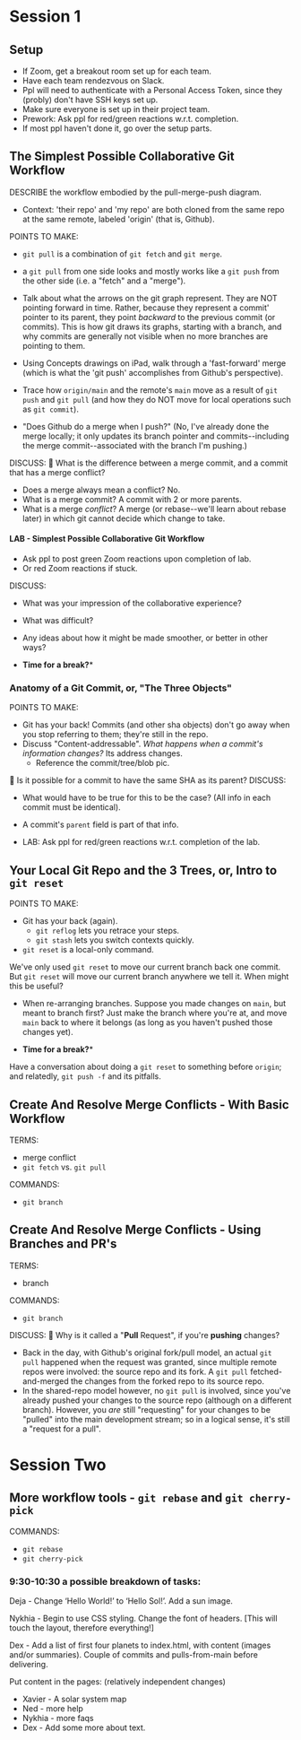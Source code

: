 # Session 1

## Setup
- If Zoom, get a breakout room set up for each team.
- Have each team rendezvous on Slack.
- Ppl will need to authenticate with a Personal Access Token, since they (probly) don't have SSH keys set up.
- Make sure everyone is set up in their project team.
- Prework: Ask ppl for red/green reactions w.r.t. completion.
- If most ppl haven't done it, go over the setup parts.

## The Simplest Possible Collaborative Git Workflow
DESCRIBE the workflow embodied by the pull-merge-push diagram.
- Context: 'their repo' and 'my repo' are both cloned from the same repo at the same remote, labeled 'origin' (that is, Github).

POINTS TO MAKE:
- `git pull` is a combination of `git fetch` and `git merge`.
- a `git pull` from one side looks and mostly works like a `git push` from the other side (i.e. a "fetch" and a "merge").
- Talk about what the arrows on the git graph represent.  They are NOT pointing forward in time.  Rather, because they represent a commit' pointer to its parent, they point *backward* to the previous commit (or commits).  This is how git draws its graphs, starting with a branch, and why commits are generally not visible when no more branches are pointing to them.

- Using Concepts drawings on iPad, walk through a 'fast-forward' merge (which is what the 'git push' accomplishes from Github's perspective).
- Trace how `origin/main` and the remote's `main` move as a result of `git push` and `git pull` (and how they do NOT move for local operations such as `git commit`).
- "Does Github do a merge when I push?" (No, I've already done the merge locally; it only updates its branch pointer and commits--including the merge commit--associated with the branch I'm pushing.) 

DISCUSS:
🤔 What is the difference between a merge commit, and a commit that has a merge conflict?
- Does a merge always mean a conflict? No.
- What is a merge commit? A commit with 2 or more parents.
- What is a merge _conflict_? A merge (or rebase--we'll learn about rebase later) in which git cannot decide which change to take.

#### LAB - Simplest Possible Collaborative Git Workflow
- Ask ppl to post green Zoom reactions upon completion of lab.
- Or red Zoom reactions if stuck.

DISCUSS:
- What was your impression of the collaborative experience?
- What was difficult?
- Any ideas about how it might be made smoother, or better in other ways?

- **Time for a break?***

### Anatomy of a Git Commit, or, "The Three Objects"

POINTS TO MAKE:
- Git has your back!  Commits (and other sha objects) don't go away when you stop referring to them; they're still in the repo.
- Discuss "Content-addressable".  _What happens when a commit's information changes?_  Its address changes.
  - Reference the commit/tree/blob pic.

🤔 Is it possible for a commit to have the same SHA as its parent?
DISCUSS:
- What would have to be true for this to be the case? (All info in each commit must be identical).
- A commit's `parent` field is part of that info.

- LAB: Ask ppl for red/green reactions w.r.t. completion of the lab.


## Your Local Git Repo and the 3 Trees, or, Intro to `git reset`

POINTS TO MAKE:
- Git has your back (again).
  - `git reflog` lets you retrace your steps.
  - `git stash` lets you switch contexts quickly.
- `git reset` is a local-only command.

We've only used `git reset` to move our current branch back one commit.  But `git reset` will move our current branch anywhere we tell it.  When might this be useful?
- When re-arranging branches.  Suppose you made changes on `main`, but meant to branch first?  Just make the branch where you're at, and move `main` back to where it belongs (as long as you haven't pushed those changes yet).

- **Time for a break?***

Have a conversation about doing a `git reset` to something before `origin`; and relatedly, `git push -f` and its pitfalls.

## Create And Resolve Merge Conflicts - With Basic Workflow
TERMS:
- merge conflict
- `git fetch` vs. `git pull`

COMMANDS:
- `git branch`

## Create And Resolve Merge Conflicts - Using Branches and PR's
TERMS:
- branch

COMMANDS:
- `git branch`

DISCUSS: 🤔 Why is it called a "**Pull** Request", if you're **pushing** changes?
- Back in the day, with Github's original fork/pull model, an actual `git pull` happened when the request was granted, since multiple remote repos were involved: the source repo and its fork.  A `git pull` fetched-and-merged the changes from the forked repo to its source repo.
- In the shared-repo model however, no `git pull` is involved, since you've already pushed your changes to the source repo (although on a different branch).  However, you *are* still "requesting" for your changes to be "pulled" into the main development stream; so in a logical sense, it's still a "request for a pull".


# Session Two


## More workflow tools - `git rebase` and `git cherry-pick`
COMMANDS:
- `git rebase`
- `git cherry-pick`

### 9:30-10:30 a possible breakdown of tasks:

Deja - Change ‘Hello World!’ to ‘Hello Sol!’. Add a sun image.

Nykhia - Begin to use CSS styling. Change the font of headers.  [This will touch the layout, therefore everything!]

Dex - Add a list of first four planets to index.html, with content (images and/or summaries).  Couple of commits and pulls-from-main before delivering.

Put content in the pages:  (relatively independent changes)
- Xavier - A solar system map
- Ned - more help
- Nykhia - more faqs
- Dex - Add some more about text.


